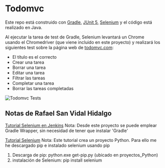 # Todomvc

Este repo está construido con [Gradle](https://gradle.org/), [JUnit 5](http://junit.org/junit5/), [Selenium](http://www.seleniumhq.org/) y el código está realizado en Java.

Al ejecutar la tarea de test de Gradle, Selenium levantará un Chrome usando el Chromedriver (que viene incluido en este proyecto) y realizará los siguientes test sobre la página web de [todomvc.com](http://todomvc.com/examples/vanillajs/):

* El título es el correcto
* Crear una tarea
* Borrar una tarea
* Editar una tarea
* Filtrar las tareas
* Completar una tarea
* Borrar las tareas completadas

![Todomvc Tests](./todomvc-tests.gif)

## Notas de Rafael San Vidal Hidalgo

[Tutorial Selenium en Jenkins](https://www.adictosaltrabajo.com/tutoriales/testing-funcional-con-selenium-en-jenkins/)
Nota: Desde este proyecto se puede emplear Gradle Wrapper, sin necesidad de tener que instalar 'Gradle'

[Tutorial Selenium](https://www.ionos.es/digitalguide/paginas-web/desarrollo-web/tutorial-de-selenium-webdriver)
Nota: Este tutorial crea un proyecto Python. Para ello me he descargado pip e instalado selenium usando pip

1. Descarga de pip: python.exe get-pip.py (ubicado en proyectos_Python)
2. instalación de Selenium: pip install selenium
